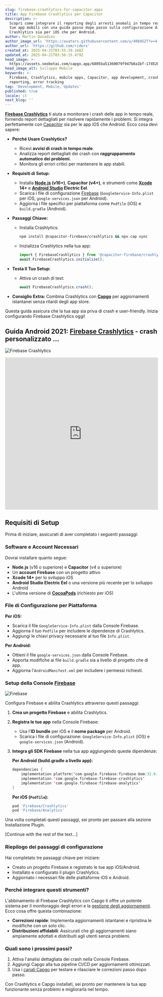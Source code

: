 ```yaml
---
slug: firebase-crashlytics-for-capacitor-apps
title: App Firebase Crashlytics per Capacitor
description: >-
  Scopri come integrare il reporting degli arresti anomali in tempo reale nelle
  tue app mobili con una guida passo dopo passo sulla configurazione di
  Crashlytics sia per iOS che per Android.
author: Martin Donadieu
author_image_url: 'https://avatars.githubusercontent.com/u/4084527?v=4'
author_url: 'https://github.com/riderx'
created_at: 2025-04-21T03:55:39.168Z
updated_at: 2025-04-21T03:56:15.479Z
head_image: >-
  https://assets.seobotai.com/capgo.app/6805ba51360079f947b8a1bf-1745207775479.jpg
head_image_alt: Sviluppo Mobile
keywords: >-
  Firebase, Crashlytics, mobile apps, Capacitor, app development, crash
  reporting, error tracking
tag: 'Development, Mobile, Updates'
published: true
locale: it
next_blog: ''
---
```

**[Firebase Crashlytics](https://firebase.google.com/docs/crashlytics)** ti aiuta a monitorare i crash delle app in tempo reale, fornendo report dettagliati per risolvere rapidamente i problemi. Si integra perfettamente con [Capacitor](https://capacitorjs.com/) sia per le app iOS che Android. Ecco cosa devi sapere:

-   **Perché Usare Crashlytics?**
    
    -   Ricevi **avvisi di crash in tempo reale**.
    -   Analizza report dettagliati dei crash con **raggruppamento automatico dei problemi**.
    -   Monitora gli errori critici per mantenere le app stabili.
-   **Requisiti di Setup:**
    
    -   Installa **[Node.js](https://nodejs.org/en) (v16+)**, **Capacitor (v4+)**, e strumenti come **[Xcode](https://developer.apple.com/xcode/) 14+** e **[Android Studio](https://developer.android.com/studio) Electric Eel**.
    -   Scarica i file di configurazione [Firebase](https://firebase.google.com/) (`GoogleService-Info.plist` per iOS, `google-services.json` per Android).
    -   Aggiorna i file specifici per piattaforma come `Podfile` (iOS) e `build.gradle` (Android).
-   **Passaggi Chiave:**
    
    -   Installa Crashlytics:
        
        ```bash
        npm install @capacitor-firebase/crashlytics && npx cap sync
        ```
        
    -   Inizializza Crashlytics nella tua app:
        
        ```typescript
        import { FirebaseCrashlytics } from '@capacitor-firebase/crashlytics';
        await FirebaseCrashlytics.initialize();
        ```
        
-   **Testa Il Tuo Setup:**
    
    -   Attiva un crash di test:
        
        ```typescript
        await FirebaseCrashlytics.crash();
        ```
        
-   **Consiglio Extra:** Combina Crashlytics con **[Capgo](https://capgo.app/)** per aggiornamenti istantanei senza ritardi degli app store.
    

Questa guida assicura che la tua app sia priva di crash e user-friendly. Inizia configurando Firebase Crashlytics oggi!

## Guida Android 2021: [Firebase Crashlytics](https://firebase.google.com/docs/crashlytics) - crash personalizzato ...

![Firebase Crashlytics](https://assets.seobotai.com/capgo.app/6805ba51360079f947b8a1bf/3578d58943ebaf5b91a7f0e1afb1607f.jpg)

<iframe src="https://www.youtube.com/embed/JxVYfZprK0g" aria-label="YouTube video player" frameborder="0" allow="accelerometer; autoplay; clipboard-write; encrypted-media; gyroscope; picture-in-picture; web-share" referrerpolicy="strict-origin-when-cross-origin" style="width: 100%; height: 500px;" allowfullscreen></iframe>

## Requisiti di Setup

Prima di iniziare, assicurati di aver completato i seguenti passaggi:

### Software e Account Necessari

Dovrai installare quanto segue:

-   **Node.js** (v16 o superiore) e **Capacitor** (v4 o superiore)
-   Un **account Firebase** con un progetto attivo
-   **Xcode 14+** per lo sviluppo iOS
-   **Android Studio Electric Eel** o una versione più recente per lo sviluppo Android
-   L'ultima versione di **[CocoaPods](https://cocoapods.org/)** (richiesto per iOS)

### File di Configurazione per Piattaforma

**Per iOS:**

-   Scarica il file `GoogleService-Info.plist` dalla Console Firebase.
-   Aggiorna il tuo `Podfile` per includere le dipendenze di Crashlytics.
-   Aggiungi le chiavi privacy necessarie al tuo file `Info.plist`.

**Per Android:**

-   Ottieni il file `google-services.json` dalla Console Firebase.
-   Apporta modifiche ai file `build.gradle` sia a livello di progetto che di app.
-   Aggiorna l'`AndroidManifest.xml` per includere i permessi richiesti.

### Setup della Console [Firebase](https://firebase.google.com/)

![Firebase](https://assets.seobotai.com/capgo.app/6805ba51360079f947b8a1bf/e510e8ab32244fff0b09e93222500c83.jpg)

Configura Firebase e abilita Crashlytics attraverso questi passaggi:

1.  **Crea un progetto Firebase** e abilita Crashlytics.
    
2.  **Registra le tue app** nella Console Firebase:
    
    -   Usa l'**ID bundle** per iOS e il **nome package** per Android.
    -   Scarica i file di configurazione: `GoogleService-Info.plist` (iOS) e `google-services.json` (Android).
3.  **Integra gli SDK Firebase** nella tua app aggiungendo queste dipendenze:
    
    **Per Android (build.gradle a livello app):**
    
    ```kotlin
    dependencies {
        implementation platform('com.google.firebase:firebase-bom:32.0.0')
        implementation 'com.google.firebase:firebase-crashlytics'
        implementation 'com.google.firebase:firebase-analytics'
    }
    ```
    
    **Per iOS (`Podfile`):**
    
    ```ruby
    pod 'Firebase/Crashlytics'
    pod 'Firebase/Analytics'
    ```
    

Una volta completati questi passaggi, sei pronto per passare alla sezione Installazione Plugin.

[Continue with the rest of the text...]

### Riepilogo dei passaggi di configurazione

Hai completato tre passaggi chiave per iniziare:

-   Creato un progetto Firebase e registrato le tue app iOS/Android.
-   Installato e configurato il plugin Crashlytics.
-   Aggiornato i necessari file delle piattaforme iOS e Android.

### Perché integrare questi strumenti?

L'abbinamento di Firebase Crashlytics con Capgo ti offre un potente sistema per il monitoraggio degli errori e la [gestione degli aggiornamenti](https://capgo.app/docs/plugin/cloud-mode/manual-update/). Ecco cosa offre questa combinazione:

-   **Correzioni rapide**: Implementa aggiornamenti istantanei e ripristina le modifiche con un solo clic.
-   **Distribuzioni affidabili**: Assicurati che gli aggiornamenti siano ampiamente adottati e distribuiti agli utenti senza problemi.

### Quali sono i prossimi passi?

1.  Attiva l'analisi dettagliata dei crash nella Console Firebase.
2.  Aggiungi Capgo alla tua pipeline CI/CD per aggiornamenti ottimizzati.
3.  Usa i [canali Capgo](https://capgo.app/docs/webapp/channels/) per testare e rilasciare le correzioni passo dopo passo.

Con Crashlytics e Capgo installati, sei pronto per mantenere la tua app funzionante senza problemi e migliorarla nel tempo.
